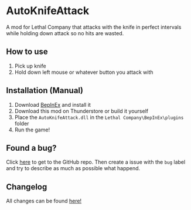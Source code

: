 # AutoKnifeAttack

A mod for Lethal Company that attacks with the knife in perfect intervals while holding down attack so no hits are wasted.

## How to use

1. Pick up knife
2. Hold down left mouse or whatever button you attack with

## Installation (Manual)

1. Download [BepInEx](https://thunderstore.io/c/lethal-company/p/BepInEx/BepInExPack/) and install it
2. Download this mod on Thunderstore or build it yourself
3. Place the `AutoKnifeAttack.dll` in the `Lethal Company\BepInEx\plugins` folder
4. Run the game!

## Found a bug?

Click [here](https://github.com/Yan01h/AutoKnifeAttack) to get to the GitHub repo. Then create a issue with the `bug` label and try to describe as much as possible what happend.

## Changelog

All changes can be found [here!](CHANGELOG.md)
